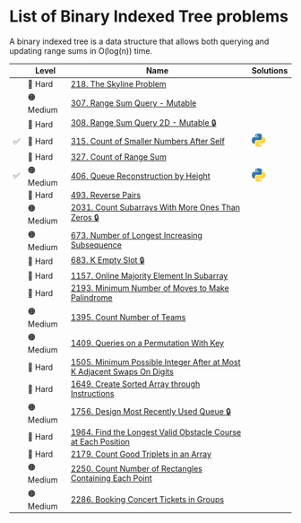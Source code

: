 # List of Binary Indexed Tree problems

A binary indexed tree is a data structure that allows both querying and updating range sums in O(log(n)) time.

|     | Level     | Name                                                                              | Solutions                              |
| :-: | --------- | --------------------------------------------------------------------------------- | -------------------------------------- |
|     | 🔴 Hard   | [218. The Skyline Problem][lc218]                                                 |                                        |
|     | 🟠 Medium | [307. Range Sum Query - Mutable][lc307]                                           |                                        |
|     | 🔴 Hard   | [308. Range Sum Query 2D - Mutable 🔒][lc308]                                     |                                        |
| ✅  | 🔴 Hard   | [315. Count of Smaller Numbers After Self][lc315]                                 | [![python](../../res/py.png)][lc315py] |
|     | 🔴 Hard   | [327. Count of Range Sum][lc327]                                                  |                                        |
| ✅  | 🟠 Medium | [406. Queue Reconstruction by Height][lc406]                                      | [![python](../../res/py.png)][lc406py] |
|     | 🔴 Hard   | [493. Reverse Pairs][lc493]                                                       |                                        |
|     | 🟠 Medium | [2031. Count Subarrays With More Ones Than Zeros 🔒][lc2031]                      |                                        |
|     | 🟠 Medium | [673. Number of Longest Increasing Subsequence][lc673]                            |                                        |
|     | 🔴 Hard   | [683. K Empty Slot 🔒][lc683]                                                     |                                        |
|     | 🔴 Hard   | [1157. Online Majority Element In Subarray][lc1157]                               |                                        |
|     | 🔴 Hard   | [2193. Minimum Number of Moves to Make Palindrome][lc2193]                        |                                        |
|     | 🟠 Medium | [1395. Count Number of Teams][lc1395]                                             |                                        |
|     | 🟠 Medium | [1409. Queries on a Permutation With Key][lc1409]                                 |                                        |
|     | 🔴 Hard   | [1505. Minimum Possible Integer After at Most K Adjacent Swaps On Digits][lc1505] |                                        |
|     | 🔴 Hard   | [1649. Create Sorted Array through Instructions][lc1649]                          |                                        |
|     | 🟠 Medium | [1756. Design Most Recently Used Queue 🔒][lc1756]                                |                                        |
|     | 🔴 Hard   | [1964. Find the Longest Valid Obstacle Course at Each Position][lc1964]           |                                        |
|     | 🔴 Hard   | [2179. Count Good Triplets in an Array][lc2179]                                   |                                        |
|     | 🟠 Medium | [2250. Count Number of Rectangles Containing Each Point][lc2250]                  |                                        |
|     | 🟠 Medium | [2286. Booking Concert Tickets in Groups][lc2286]                                 |                                        |

[lc218]: https://leetcode.com/problems/the-skyline-problem/
[lc307]: https://leetcode.com/problems/range-sum-query-mutable/
[lc308]: https://leetcode.com/problems/range-sum-query-2d-mutable/
[lc315]: https://leetcode.com/problems/count-of-smaller-numbers-after-self/
[lc315py]: ../count-of-smaller-numbers-after-self.py
[lc327]: https://leetcode.com/problems/count-of-range-sum/
[lc406]: https://leetcode.com/problems/queue-reconstruction-by-height/
[lc406py]: ../queue-reconstruction-by-height.py
[lc493]: https://leetcode.com/problems/reverse-pairs/
[lc673]: https://leetcode.com/problems/number-of-longest-increasing-subsequence/
[lc683]: https://leetcode.com/problems/k-empty-slots/
[lc1157]: https://leetcode.com/problems/online-majority-element-in-subarray/
[lc1395]: https://leetcode.com/problems/count-number-of-teams/
[lc1409]: https://leetcode.com/problems/queries-on-a-permutation-with-key/
[lc1505]: https://leetcode.com/problems/minimum-possible-integer-after-at-most-k-adjacent-swaps-on-digits/
[lc1649]: https://leetcode.com/problems/create-sorted-array-through-instructions/
[lc1756]: https://leetcode.com/problems/design-most-recently-used-queue/
[lc1964]: https://leetcode.com/problems/find-the-longest-valid-obstacle-course-at-each-position/
[lc2031]: https://leetcode.com/problems/count-subarrays-with-more-ones-than-zeros/
[lc2179]: https://leetcode.com/problems/count-good-triplets-in-an-array/
[lc2193]: https://leetcode.com/problems/minimum-number-of-moves-to-make-palindrome/
[lc2250]: https://leetcode.com/problems/count-number-of-rectangles-containing-each-point/
[lc2286]: https://leetcode.com/problems/booking-concert-tickets-in-groups/
